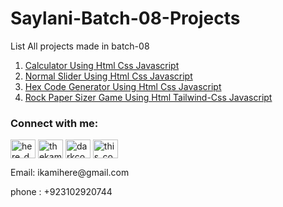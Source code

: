 # Saylani-Batch-08-Projects
 
<p>List All projects made in batch-08</p>
<ol>
<li><a href="https://darkcodexpch.github.io/Saylani-Batch-08-Projects/Calculator/" target="_blank">Calculator Using Html Css Javascript</a></li>
 <li><a href="https://darkcodexpch.github.io/Saylani-Batch-08-Projects/slider/" target="_blank">Normal Slider Using Html Css Javascript</a></li>
 <li><a href="https://darkcodexpch.github.io/Saylani-Batch-08-Projects/hexcodeGenerator/" target="_blank">Hex Code Generator Using Html Css Javascript</a></li>
  <li><a href="https://darkcodexpch.github.io/Saylani-Batch-08-Projects/rock-paper-game/" target="_blank">Rock Paper Sizer Game Using Html Tailwind-Css Javascript</a></li>
</ol>

<h3 align="left">Connect with me:</h3>
<p align="left">
<a href="https://twitter.com/here_darkcode" target="blank"><img align="center" src="https://raw.githubusercontent.com/rahuldkjain/github-profile-readme-generator/master/src/images/icons/Social/twitter.svg" alt="here_darkcode" height="30" width="40" /></a>
<a href="https://linkedin.com/in/thekamranahmedsiddiqui" target="blank"><img align="center" src="https://raw.githubusercontent.com/rahuldkjain/github-profile-readme-generator/master/src/images/icons/Social/linked-in-alt.svg" alt="thekamranahmedsiddiqui" height="30" width="40" /></a>
<a href="https://fb.com/darkcodexpch" target="blank"><img align="center" src="https://raw.githubusercontent.com/rahuldkjain/github-profile-readme-generator/master/src/images/icons/Social/facebook.svg" alt="darkcodexpch" height="30" width="40" /></a>
<a href="https://instagram.com/this_coder_is_alive" target="blank"><img align="center" src="https://raw.githubusercontent.com/rahuldkjain/github-profile-readme-generator/master/src/images/icons/Social/instagram.svg" alt="this_coder_is_alive" height="30" width="40" /></a>
</p>
<p>Email: ikamihere@gmail.com</p>
<p>phone : +923102920744</p>

